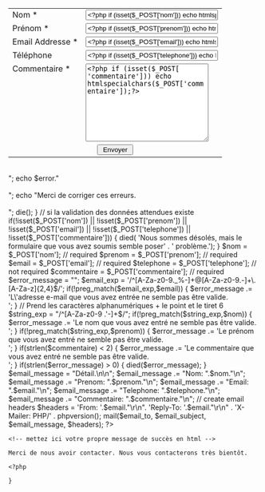 <form name="contact_form" method="post" action="">
    <table width="500">
    <tr>
     <td valign="top">
      <label for="nom">Nom *</label>
     </td>
     <td valign="top">
      <input  type="text" name="nom" maxlength="50" size="30" value="<?php if (
isset($_POST['nom'])) echo htmlspecialchars($_POST['nom']);?>">
     </td>
    </tr>
    <tr>
     <td valign="top"">
      <label for="prenom">Prénom *</label>
     </td>
     <td valign="top">
      <input  type="text" name="prenom" maxlength="50" size="30" value="<?php if
 (isset($_POST['prenom'])) echo htmlspecialchars($_POST['prenom']);?>">
     </td>
    </tr>
    <tr>
     <td valign="top">
      <label for="email">Email Addresse *</label>
     </td>
     <td valign="top">
      <input  type="text" name="email" maxlength="80" size="30" value="<?php if 
(isset($_POST['email'])) echo htmlspecialchars($_POST['email']);?>">
     </td>
    </tr>
    <tr>
     <td valign="top">
      <label for="telephone">Téléphone</label>
     </td>
     <td valign="top">
      <input  type="text" name="telephone" maxlength="30" size="30" value="
<?php if (isset($_POST['telephone'])) echo htmlspecialchars($_POST['telephone'])
;?>">
     </td>
    </tr>
    <tr>
     <td valign="top">
      <label for="commentaire">Commentaire *</label>
     </td>
     <td valign="top">
      <textarea  name="commentaire" cols="28" rows="10"><?php if (isset($_POST[
'commentaire'])) echo htmlspecialchars($_POST['commentaire']);?></textarea>
     </td>
    </tr>
    <tr>
     <td colspan="2" style="text-align:center">
      <input type="submit" value=" Envoyer ">
     </td>
    </tr>
    </table>
    </form>

<?php
if(isset($_POST['email'])) {
 
    // EDIT THE 2 LINES BELOW AS REQUIRED
    $email_to = "votre@email";
    $email_subject = "Le sujet de votre email";
 
    function died($error) {
        // your error code can go here
        echo 
"Nous sommes désolés, mais des erreurs ont été détectées dans le" .
" formulaire que vous avez envoyé. ";
        echo "Ces erreurs apparaissent ci-dessous.<br /><br />";
        echo $error."<br /><br />";
        echo "Merci de corriger ces erreurs.<br /><br />";
        die();
    }
 
 
    // si la validation des données attendues existe
     if(!isset($_POST['nom']) ||
        !isset($_POST['prenom']) ||
        !isset($_POST['email']) ||
        !isset($_POST['telephone']) ||
        !isset($_POST['commentaire'])) {
        died(
'Nous sommes désolés, mais le formulaire que vous avez soumis semble poser' .
' problème.');
    }
 
     
 
    $nom = $_POST['nom']; // required
    $prenom = $_POST['prenom']; // required
    $email = $_POST['email']; // required
    $telephone = $_POST['telephone']; // not required
    $commentaire = $_POST['commentaire']; // required
 
    $error_message = "";
    $email_exp = '/^[A-Za-z0-9._%-]+@[A-Za-z0-9.-]+\.[A-Za-z]{2,4}$/';
 
    if(!preg_match($email_exp,$email)) {
      $error_message .= 
'L\'adresse e-mail que vous avez entrée ne semble pas être valide.<br />';
    }
   
      // Prend les caractères alphanumériques + le point et le tiret 6
      $string_exp = "/^[A-Za-z0-9 .'-]+$/";
   
    if(!preg_match($string_exp,$nom)) {
      $error_message .= 
'Le nom que vous avez entré ne semble pas être valide.<br />';
    }
   
    if(!preg_match($string_exp,$prenom)) {
      $error_message .= 
'Le prénom que vous avez entré ne semble pas être valide.<br />';
    }
   
    if(strlen($commentaire) < 2) {
      $error_message .= 
'Le commentaire que vous avez entré ne semble pas être valide.<br />';
    }
   
    if(strlen($error_message) > 0) {
      died($error_message);
    }
 
    $email_message = "Détail.\n\n";
    $email_message .= "Nom: ".$nom."\n";
    $email_message .= "Prenom: ".$prenom."\n";
    $email_message .= "Email: ".$email."\n";
    $email_message .= "Telephone: ".$telephone."\n";
    $email_message .= "Commentaire: ".$commentaire."\n";
 
    // create email headers
    $headers = 'From: '.$email."\r\n".
    'Reply-To: '.$email."\r\n" .
    'X-Mailer: PHP/' . phpversion();
    mail($email_to, $email_subject, $email_message, $headers);
    ?>
     
    <!-- mettez ici votre propre message de succès en html -->
     
    Merci de nous avoir contacter. Nous vous contacterons très bientôt.
     
    <?php

    }

